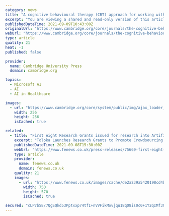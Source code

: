 ```yaml
---
category: news
title: "A cognitive behavioural therapy (CBT) approach for working with strong feelings of guilt after traumatic events"
excerpt: "You are viewing a shared and read-only version of this article. We have detected that you have access to the full version. Please use the links below to access the ..."
publishedDateTime: 2021-09-09T10:43:00Z
originalUrl: "https://www.cambridge.org/core/journals/the-cognitive-behaviour-therapist/article/cognitive-behavioural-therapy-cbt-approach-for-working-with-strong-feelings-of-guilt-after-traumatic-events/E367C93BD0ECCA8BCA195B47DB77DCDD/share/15cfc03ee0d60927c27c04beee7fc69082633bfe"
webUrl: "https://www.cambridge.org/core/journals/the-cognitive-behaviour-therapist/article/cognitive-behavioural-therapy-cbt-approach-for-working-with-strong-feelings-of-guilt-after-traumatic-events/E367C93BD0ECCA8BCA195B47DB77DCDD/share/15cfc03ee0d60927c27c04beee7fc69082633bfe"
type: article
quality: 21
heat: -1
published: false

provider:
  name: Cambridge University Press
  domain: cambridge.org

topics:
  - Microsoft AI
  - AI
  - AI in Healthcare

images:
  - url: "https://www.cambridge.org/core/system/public/img/ajax_loader_gray_256.gif"
    width: 256
    height: 256
    isCached: true

related:
  - title: "First eight Research Grants issued for research into Artificial Intelligence, Behavioural Research and Machine Learning for Crowdsourcing"
    excerpt: "Toloka Launches Research Grants to Promote Crowdsourcing for Efficient ML, Announces First Eight Recipients from Around the World Toloka, a crowdsourced platform which generates machine learning data at scale,"
    publishedDateTime: 2021-09-08T15:30:00Z
    webUrl: "https://www.fenews.co.uk/press-releases/75669-first-eight-research-grants-issued-for-research-into-artificial-intelligence-behavioural-research-and-machine-learning-for-crowdsourcing"
    type: article
    provider:
      name: fenews.co.uk
      domain: fenews.co.uk
    quality: 21
    images:
      - url: "https://www.fenews.co.uk/images/cache/de2a239a5420198cd4b75c5620bb9578_w750_h570_cp.jpg"
        width: 750
        height: 570
        isCached: true

secured: "cLP7bSE/7QgSQkd53Pptxxp74tfI+nVVFikMovjqu18qO8is0c0+1Y2qIMf308ixpNEBM0Zt35rK8RAUkxP8vl6W9YikIPGNpZIDYZDh46NxKXN7/9xmQMXMTxUdpNKyzOp4CIJndo6kXnAEoRr4nyCBX34uH4Gbx8BRPTu0bGrKN6PJks6Lo7hS276dta02Sdd7B2n1DBBPUjiLcAWMK5eN5p1AOqhoFeUIdLOiuU9fn08mxvdtO38qKS7QogsELpmztgc+ZVBN/MfSRBMLGQAsgAgKsSLk7CncOCZU0XZbBA8zBwxohuDIe4lUiXAm6EIW1BsSj5RzZBicY7u55ozETKXDAerbuBKoFp1RzKg=;aKAZUShqmCYhWXHhdnziTA=="
---
```


